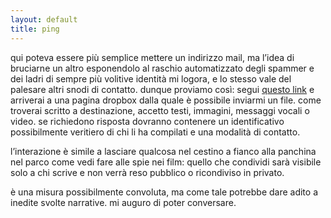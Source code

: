 ```yaml
---
layout: default
title: ping
---
```


qui poteva essere più semplice mettere un indirizzo mail, ma l’idea di bruciarne un altro esponendolo al raschio automatizzato degli spammer e dei ladri di sempre più volitive identità mi logora, e lo stesso vale del palesare altri snodi di contatto. dunque proviamo così: segui [questo link](https://www.dropbox.com/request/aRh2tuYr671LJiQpaEHW) e arriverai a una pagina dropbox dalla quale è possibile inviarmi un file. come troverai scritto a destinazione, accetto testi, immagini, messaggi vocali o video. se richiedono risposta dovranno contenere un identificativo possibilmente veritiero di chi li ha compilati e una modalità di contatto.

l’interazione è simile a lasciare qualcosa nel cestino a fianco alla panchina nel parco come vedi fare alle spie nei film: quello che condividi sarà visibile solo a chi scrive e non verrà reso pubblico o ricondiviso in privato.

è una misura possibilmente convoluta, ma come tale potrebbe dare adito a inedite svolte narrative. mi auguro di poter conversare.